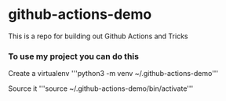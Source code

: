 # github-actions-demo
This is a repo for building out Github Actions and Tricks

### To use my project you can do this

Create a virtualenv
'''python3 -m venv ~/.github-actions-demo'''

Source it
'''source ~/.github-actions-demo/bin/activate'''
